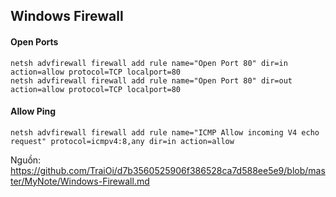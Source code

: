 ## Windows Firewall

#### Open Ports
```
netsh advfirewall firewall add rule name="Open Port 80" dir=in action=allow protocol=TCP localport=80
netsh advfirewall firewall add rule name="Open Port 80" dir=out action=allow protocol=TCP localport=80
```

#### Allow Ping
```
netsh advfirewall firewall add rule name="ICMP Allow incoming V4 echo request" protocol=icmpv4:8,any dir=in action=allow
```

Nguồn: https://github.com/TraiOi/d7b3560525906f386528ca7d588ee5e9/blob/master/MyNote/Windows-Firewall.md

